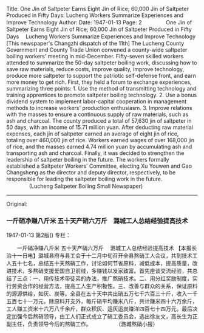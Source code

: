 Title: One Jin of Saltpeter Earns Eight Jin of Rice; 60,000 Jin of Saltpeter Produced in Fifty Days: Lucheng Workers Summarize Experiences and Improve Technology
Author:
Date: 1947-01-13
Page: 2
　　
　　One Jin of Saltpeter Earns Eight Jin of Rice; 60,000 Jin of Saltpeter Produced in Fifty Days
  　Lucheng Workers Summarize Experiences and Improve Technology
    [This newspaper's Changzhi dispatch of the 11th] The Lucheng County Government and County Trade Union convened a county-wide saltpeter boiling workers' meeting in mid-December. Fifty-seven skilled workers attended to summarize the 50-day saltpeter boiling work, discussing how to save raw materials, reduce costs, improve quality, improve technology, produce more saltpeter to support the patriotic self-defense front, and earn more money to get rich. First, they held a forum to exchange experiences, summarizing three points: 1. Use the method of transmitting technology and training apprentices to promote saltpeter boiling technology. 2. Use a bonus dividend system to implement labor-capital cooperation in management methods to increase workers' production enthusiasm. 3. Improve relations with the masses to ensure a continuous supply of raw materials, such as ash and charcoal. The county produced a total of 57,630 jin of saltpeter in 50 days, with an income of 15.71 million yuan. After deducting raw material expenses, each jin of saltpeter earned an average of eight jin of rice, totaling over 460,000 jin of rice. Workers earned wages of over 168,000 jin of rice, and the masses earned 4.74 million yuan by accumulating ash and transporting ash and charcoal. Finally, it was decided to strengthen the leadership of saltpeter boiling in the future. The workers formally established a Saltpeter Workers' Committee, electing Xu Youwen and Gao Changsheng as the director and deputy director, respectively, to be responsible for leading the saltpeter boiling work in the future.
　　　　  (Lucheng Saltpeter Boiling Small Newspaper)



<hr /> 

Original: 


### 一斤硝净赚八斤米  五十天产硝六万斤　潞城工人总结经验提高技术

1947-01-13
第2版()
专栏：

　　一斤硝净赚八斤米  五十天产硝六万斤
  　潞城工人总结经验提高技术
    【本报长治十一日电】潞城县府与县工会于十二月中旬召开全县熬硝工人会议，共到技术工人五十七名，总结五十天熬硝工作，讨论如何节省原料，减低成本，提高质量，改进技术，多熬硝支援爱国自卫前线，多赚钱以发家致富。首先座谈交流经验，共总结了三点：一、用传技术带徒弟的办法，推广熬硝技术。二、用分红奖励制度，实行劳资合作的经营方法，提高工人生产积极性。三、改善与群众的关系，保证原料的源源供给，如灰、炭等。全县在五十天中共出硝五万七千六百三十斤，收入一千五百七十一万元，除原料开支外，每斤硝平均赚米八斤，共计赚米四十六万余斤，工人赚工资米十六万八千余斤，群众积灰、运灰运炭赚洋四百七十四万元。最后决定加强今后熬硝领导，由工人们正式成立了硝工委员会，选出徐友文，高长生为正副主任，负责领导今后的熬硝工作。
　　　　  （潞城熬硝小报）
